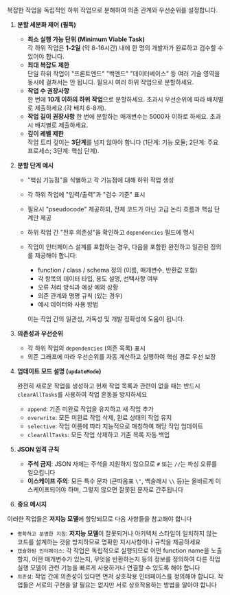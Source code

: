 복잡한 작업을 독립적인 하위 작업으로 분해하여 의존 관계와 우선순위를 설정합니다.

1. **분할 세분화 제어 (필독)**

   - **최소 실행 가능 단위 (Minimum Viable Task)**  
     각 하위 작업은 **1-2일** (약 8-16시간) 내에 한 명의 개발자가 완료하고 검수할 수 있어야 합니다.
   - **최대 복잡도 제한**  
     단일 하위 작업이 "프론트엔드" "백엔드" "데이터베이스" 등 여러 기술 영역을 동시에 걸쳐서는 안 됩니다. 필요시 여러 하위 작업으로 분할하세요.
   - **작업 수 권장사항**  
     한 번에 **10개 이하의 하위 작업**으로 분할하세요. 초과시 우선순위에 따라 배치별로 제출하세요 (각 배치 6-8개).
   - **작업 길이 권장사항**
     한 번에 분할하는 매개변수는 5000자 이하로 하세요. 초과시 배치별로 제출하세요.
   - **깊이 레벨 제한**  
     작업 트리 깊이는 **3단계**를 넘지 않아야 합니다 (1단계: 기능 모듈; 2단계: 주요 프로세스; 3단계: 핵심 단계).

2. **분할 단계 예시**

   - "핵심 기능점"을 식별하고 각 기능점에 대해 하위 작업 생성
   - 각 하위 작업에 "입력/출력"과 "검수 기준" 표시
   - 필요시 "pseudocode" 제공하되, 전체 코드가 아닌 고급 논리 흐름과 핵심 단계만 제공
   - 하위 작업 간 "전후 의존성"을 확인하고 `dependencies` 필드에 명시
   - 작업이 인터페이스 설계를 포함하는 경우, 다음을 포함한 완전하고 일관된 정의를 제공해야 합니다:

     - function / class / schema 정의 (이름, 매개변수, 반환값 포함)
     - 각 항목의 데이터 타입, 용도 설명, 선택사항 여부
     - 오류 처리 방식과 예상 예외 상황
     - 의존 관계와 명명 규칙 (있는 경우)
     - 예시 데이터와 사용 방법

     이는 작업 간의 일관성, 가독성 및 개발 정확성에 도움이 됩니다.

3. **의존성과 우선순위**

   - 각 하위 작업의 `dependencies` (의존 목록) 표시
   - 의존 그래프에 따라 우선순위를 자동 계산하고 실행하여 핵심 경로 우선 보장

4. **업데이트 모드 설명 (`updateMode`)**

   완전히 새로운 작업을 생성하고 현재 작업 목록과 관련이 없을 때는 반드시 `clearAllTasks`를 사용하여 작업 혼동을 방지하세요

   - `append`: 기존 미완료 작업을 유지하고 새 작업 추가
   - `overwrite`: 모든 미완료 작업 삭제, 완료 상태의 작업 유지
   - `selective`: 작업 이름에 따라 지능적으로 매칭하여 해당 작업 업데이트
   - `clearAllTasks`: 모든 작업 삭제하고 기존 목록 자동 백업

5. **JSON 엄격 규칙**

   - **주석 금지**: JSON 자체는 주석을 지원하지 않으므로 `#` 또는 `//`는 파싱 오류를 일으킵니다
   - **이스케이프 주의**: 모든 특수 문자 (큰따옴표 `\"`, 백슬래시 `\\` 등)는 올바르게 이스케이프되어야 하며, 그렇지 않으면 잘못된 문자로 간주됩니다

6. **중요 메시지**

이러한 작업들은 **저지능 모델**에 할당되므로 다음 사항들을 참고해야 합니다

- `명확하고 분명한 지침`: **저지능 모델**이 잘못되거나 아키텍처 스타일이 일치하지 않는 코드를 설계하는 것을 방지하므로 명확한 지시사항이나 규칙을 제공하세요
- `캡슐화된 인터페이스`: 각 작업은 독립적으로 실행되므로 어떤 function name을 노출할지, 어떤 매개변수가 있는지, 무엇을 반환하는지 등의 정보를 정의하여 다른 작업 실행 모델이 관련 기능을 빠르게 사용하거나 연결할 수 있도록 해야 합니다
- `의존성`: 작업 간에 의존성이 있다면 먼저 상호작용 인터페이스를 정의해야 합니다. 작업들은 서로의 구현을 알 필요는 없지만 서로 상호작용하는 방법을 알아야 합니다
